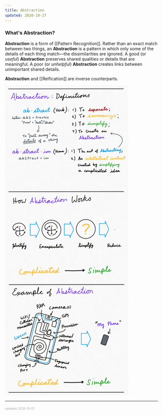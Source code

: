 ```yaml
---
title: Abstraction
updated: 2020-10-27
---
```


### What's Abstraction?

**Abstraction** is a form of [[Pattern Recognition]]. Rather than an exact match between two things, an **Abstraction** is a pattern in which only some of the details of each thing match&mdash;the dissimilarities are ignored. A good (or _useful_) **Abstraction** preserves shared qualities or details that are meaningful. A poor (or _unhelpful_) **Abstraction** creates links between unimportant shared details.

**Abstraction** and [[Reification]] are inverse counterparts.

![Abstraction diagram](https://raw.githubusercontent.com/CFiggers/images-calebsnotes/master/Abstraction%20Diagram.svg)

---

<sup><sub><font color="#a6a6a6">updated: 2020-10-27</font></sub></sup>
